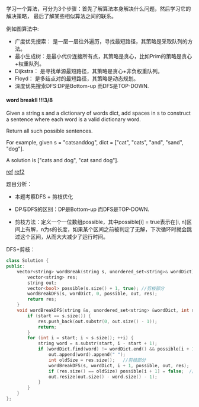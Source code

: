 学习一个算法，可分为3个步骤：首先了解算法本身解决什么问题，然后学习它的解决策略，
最后了解某些相似算法之间的联系。

例如图算法中:
* 广度优先搜索： 是一层一层往外遍历，寻找最短路径，其策略是采取队列的方法。
* 最小生成树：是最小代价连接所有点，其策略是贪心，比如Prim的策略是贪心+权重队列。
* Dijkstra： 是寻找单源最短路径，其策略是贪心+非负权重队列。
* Floyd： 是多结点对的最短路径，其策略是动态规划。
* 深度优先搜索DFS:DP是Bottom-up 而DFS是TOP-DOWN.


#### word breakII !!!3/8
Given a string s and a dictionary of words dict, add spaces in s to construct a sentence where each word is a valid dictionary word.

Return all such possible sentences.

For example, given
s = "catsanddog",
dict = ["cat", "cats", "and", "sand", "dog"].

A solution is ["cats and dog", "cat sand dog"].

[ref](https://www.cnblogs.com/yuzhangcmu/p/4037299.html)
[ref2](https://www.cnblogs.com/yuzhangcmu/p/4037299.html)

题目分析：  
* 本题考察DFS + 剪枝优化  

* DP与DFS的区别：DP是Bottom-up 而DFS是TOP-DOWN.

* 剪枝方法：定义一个一位数组possible，其中possible[i] = true表示在[i, n]区间上有解，n为s的长度，如果某个区间之前被判定了无解，下次循环时就会跳过这个区间，从而大大减少了运行时间。

DFS+剪枝：
```cpp
class Solution {
public:
    vector<string> wordBreak(string s, unordered_set<string>& wordDict) {
        vector<string> res;
        string out;
        vector<bool> possible(s.size() + 1, true); //剪枝部分
        wordBreakDFS(s, wordDict, 0, possible, out, res);
        return res;
    }
    void wordBreakDFS(string &s, unordered_set<string> &wordDict, int start, vector<bool> &possible, string &out, vector<string> &res) {
        if (start == s.size()) {
            res.push_back(out.substr(0, out.size() - 1));
            return;
        }
        for (int i = start; i < s.size(); ++i) {
            string word = s.substr(start, i - start + 1);
            if (wordDict.find(word) != wordDict.end() && possible[i + 1]) {  //剪枝部分
                out.append(word).append(" ");
                int oldSize = res.size();   //剪枝部分
                wordBreakDFS(s, wordDict, i + 1, possible, out, res);
                if (res.size() == oldSize) possible[i + 1] = false;  //剪枝部分
                out.resize(out.size() - word.size() - 1);
            }
        }
    }
};
```
